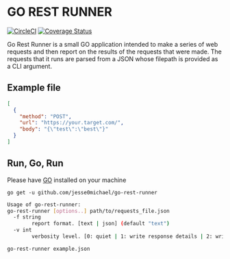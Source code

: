 # GO REST RUNNER

[![CircleCI](https://circleci.com/gh/Jesse0Michael/go-rest-runner.svg?style=svg)](https://circleci.com/gh/Jesse0Michael/go-rest-runner) [![Coverage Status](https://coveralls.io/repos/github/Jesse0Michael/go-rest-runner/badge.svg)](https://coveralls.io/github/Jesse0Michael/go-rest-runner)

Go Rest Runner is a small GO application intended to make a series of web requests and then report on the results of the requests that were made. The requests that it runs are parsed from a JSON whose filepath is provided as a CLI argument.

## Example file

```json
[
  {
    "method": "POST",
    "url": "https://your.target.com/",
    "body": "{\"test\":\"best\"}"
  }
]
```

## Run, Go, Run

Please have [GO](https://golang.org/) installed on your machine

`go get -u github.com/jesse0michael/go-rest-runner`

```bash
Usage of go-rest-runner:
go-rest-runner [options..] path/to/requests_file.json
  -f string
        report format. [text | json] (default "text")
  -v int
        verbosity level. [0: quiet | 1: write response details | 2: write response body] (default 0)
```

`go-rest-runner example.json`
